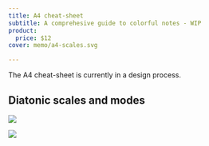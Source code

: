 ```yaml
---
title: A4 cheat-sheet
subtitle: A comprehesive guide to colorful notes - WIP
product:
  price: $12
cover: memo/a4-scales.svg

---
```


The A4 cheat-sheet is currently in a design process.

## Diatonic scales and modes

<chord-scales />
<svg-save svg="diatonic"/>

![](/media/memo/a4-scales.svg)

![](/media/memo/a4-circle.svg)
